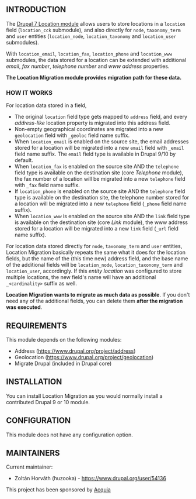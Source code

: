 ## INTRODUCTION

The [Drupal 7 Location module][1] allows users to store locations in a
`location` field (`location_cck` submodule), and also directly for `node`,
`taxonomy_term` and `user` entities (`location_node`, `location_taxonomy` and
`location_user` submodules).

With `location_email`, `location_fax`, `location_phone` and `location_www`
submodules, the data stored for a location can be extended with additional
_email_, _fax number_, _telephone number_ and _www address_ properties.

__The Location Migration module provides migration path for these data.__

### HOW IT WORKS

For location data stored in a field,
* The original `location` field type gets mapped to `address` field, and every
  _address-like_ location property is migrated into this address field.
* Non-empty geographical coordinates are migrated into a new `geolocation`
  field with `_geoloc` field name suffix.
* When `location_email` is enabled on the source site, the email addresses
  stored for a location will be migrated into a new `email` field with `_email`
  field name suffix. The `email` field type is available in Drupal 9/10 by
  default.
* When `location_fax` is enabled on the source site AND the `telephone` field
  type is available on the destination site (core _Telephone_ module), the fax
  number of a location will be migrated into a new `telephone` field with `_fax`
  field name suffix.
* If `location_phone` is enabled on the source site AND the `telephone` field
  type is available on the destination site, the telephone number stored for a
  location will be migrated into a new `telephone` field (`_phone` field name
  suffix).
* When `location_www` is enabled on the source site AND the `link` field type is
  available on the destination site (core _Link_ module), the www address stored
  for a location will be migrated into a new `link` field (`_url` field name
  suffix).

For location data stored directly for `node`, `taxonomy_term` and `user`
entities, Location Migration basically repeats the same what it does for the
location fields, but the name of the (this time new) address field, and the base
name of the additional fields will be `location_node`, `location_taxonomy_term`
and `location_user`, accordingly. If this _entity location_ was configured to
store multiple locations, the new field's name will have an additional
`_<cardinality>` suffix as well.

__Location Migration wants to migrate as much data as possible__. If you don't
need any of the additional fields, you can delete them __after the migration was
executed__.

## REQUIREMENTS

This module depends on the following modules:

* Address (https://www.drupal.org/project/address)
* Geolocation (https://www.drupal.org/project/geolocation)
* Migrate Drupal (included in Drupal core)

## INSTALLATION

You can install Location Migration as you would normally install a contributed
Drupal 9 or 10 module.

## CONFIGURATION

This module does not have any configuration option.

## MAINTAINERS

Current maintainer:
* Zoltán Horváth (huzooka) - https://www.drupal.org/user/54136

This project has been sponsored by [Acquia](https://www.acquia.com/)

[1]: https://www.drupal.org/node/18723
